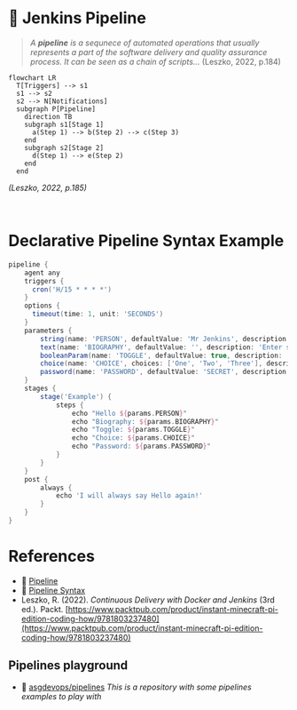 # :book: Jenkins Pipeline

> _A **pipeline** is a sequnece of automated operations that usually represents a part of the software delivery and quality assurance process. It can be seen as a chain of scripts..._
(Leszko, 2022, p.184)
 

```mermaid
flowchart LR
  T[Triggers] --> s1
  s1 --> s2
  s2 --> N[Notifications]
  subgraph P[Pipeline]
    direction TB
    subgraph s1[Stage 1]
      a(Step 1) --> b(Step 2) --> c(Step 3)
    end
    subgraph s2[Stage 2]
      d(Step 1) --> e(Step 2)
    end
  end
```
_(Leszko, 2022, p.185)_

<br/>

# Declarative Pipeline Syntax Example

```groovy
pipeline {
    agent any 
    triggers { 
      cron('H/15 * * * *') 
    }
    options { 
      timeout(time: 1, unit: 'SECONDS') 
    }
    parameters {
        string(name: 'PERSON', defaultValue: 'Mr Jenkins', description: 'Who should I say hello to?')
        text(name: 'BIOGRAPHY', defaultValue: '', description: 'Enter some information about the person')
        booleanParam(name: 'TOGGLE', defaultValue: true, description: 'Toggle this value')
        choice(name: 'CHOICE', choices: ['One', 'Two', 'Three'], description: 'Pick something')
        password(name: 'PASSWORD', defaultValue: 'SECRET', description: 'Enter a password')
    }    
    stages {
        stage('Example') {
            steps {
                echo "Hello ${params.PERSON}"
                echo "Biography: ${params.BIOGRAPHY}"
                echo "Toggle: ${params.TOGGLE}"
                echo "Choice: ${params.CHOICE}"
                echo "Password: ${params.PASSWORD}"
            }    
        } 
    }
    post { 
        always { 
            echo 'I will always say Hello again!'
        }
    }    
}
```

# References
- :link: [Pipeline](https://www.jenkins.io/doc/book/pipeline/)
- :link: [Pipeline Syntax](https://www.jenkins.io/doc/book/pipeline/syntax/)
- Leszko, R. (2022). _Continuous Delivery with Docker and Jenkins_ (3rd ed.). Packt. [https://www.packtpub.com/product/instant-minecraft-pi-edition-coding-how/9781803237480](https://www.packtpub.com/product/instant-minecraft-pi-edition-coding-how/9781803237480)

## Pipelines playground
- :toolbox: [asgdevops/pipelines](https://github.com/asgdevops/pipelines)
_This is a repository with some pipelines examples to play with_
